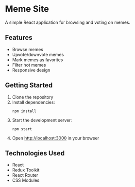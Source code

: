 # Meme Site

A simple React application for browsing and voting on memes.

## Features

- Browse memes
- Upvote/downvote memes
- Mark memes as favorites
- Filter hot memes
- Responsive design

## Getting Started

1. Clone the repository
2. Install dependencies:
   ```
   npm install
   ```
3. Start the development server:
   ```
   npm start
   ```
4. Open [http://localhost:3000](http://localhost:3000) in your browser

## Technologies Used

- React
- Redux Toolkit
- React Router
- CSS Modules
